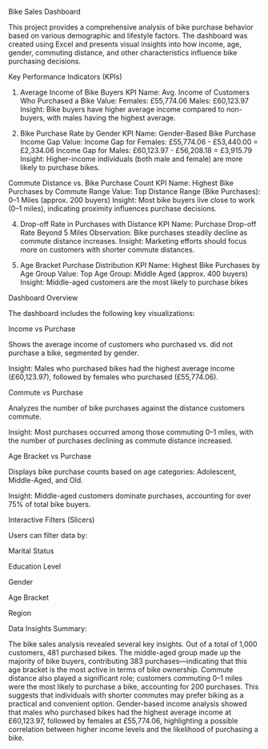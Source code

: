 Bike Sales Dashboard

This project provides a comprehensive analysis of bike purchase behavior based on various demographic and lifestyle factors. The dashboard was created using Excel and presents visual insights into how income, age, gender, commuting distance, and other characteristics influence bike purchasing decisions.

Key Performance Indicators (KPIs)

1. Average Income of Bike Buyers
KPI Name: Avg. Income of Customers Who Purchased a Bike
Value:
Females: £55,774.06
Males: £60,123.97
Insight: Bike buyers have higher average income compared to non-buyers, with males having the highest average.

2. Bike Purchase Rate by Gender
KPI Name: Gender-Based Bike Purchase Income Gap
Value:
Income Gap for Females: £55,774.06 - £53,440.00 = £2,334.06
Income Gap for Males: £60,123.97 - £56,208.18 = £3,915.79
Insight: Higher-income individuals (both male and female) are more likely to purchase bikes.

 Commute Distance vs. Bike Purchase Count
KPI Name: Highest Bike Purchases by Commute Range
Value:
Top Distance Range (Bike Purchases): 0–1 Miles (approx. 200 buyers)
Insight: Most bike buyers live close to work (0–1 miles), indicating proximity influences purchase decisions.

4. Drop-off Rate in Purchases with Distance
KPI Name: Purchase Drop-off Rate Beyond 5 Miles
Observation: Bike purchases steadily decline as commute distance increases.
Insight: Marketing efforts should focus more on customers with shorter commute distances.

5. Age Bracket Purchase Distribution
KPI Name: Highest Bike Purchases by Age Group
Value:
Top Age Group: Middle Aged (approx. 400 buyers)
Insight: Middle-aged customers are the most likely to purchase bikes

Dashboard Overview

The dashboard includes the following key visualizations:

Income vs Purchase

Shows the average income of customers who purchased vs. did not purchase a bike, segmented by gender.

Insight: Males who purchased bikes had the highest average income (£60,123.97), followed by females who purchased (£55,774.06).

Commute vs Purchase

Analyzes the number of bike purchases against the distance customers commute.

Insight: Most purchases occurred among those commuting 0–1 miles, with the number of purchases declining as commute distance increased.

Age Bracket vs Purchase

Displays bike purchase counts based on age categories: Adolescent, Middle-Aged, and Old.

Insight: Middle-aged customers dominate purchases, accounting for over 75% of total bike buyers.

Interactive Filters (Slicers)

Users can filter data by:

Marital Status

Education Level

Gender

Age Bracket

Region

Data Insights Summary:

The bike sales analysis revealed several key insights. Out of a total of 1,000 customers, 481 purchased bikes. The middle-aged group made up the majority of bike buyers, contributing 383 purchases—indicating that this age bracket is the most active in terms of bike ownership. Commute distance also played a significant role; customers commuting 0–1 miles were the most likely to purchase a bike, accounting for 200 purchases. This suggests that individuals with shorter commutes may prefer biking as a practical and convenient option. Gender-based income analysis showed that males who purchased bikes had the highest average income at £60,123.97, followed by females at £55,774.06, highlighting a possible correlation between higher income levels and the likelihood of purchasing a bike.


